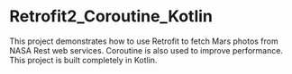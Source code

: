 # Retrofit2_Coroutine_Kotlin
This project demonstrates how to use Retrofit to fetch Mars photos from NASA Rest web services. 
Coroutine is also used to improve performance. 
This project is built completely in Kotlin.
